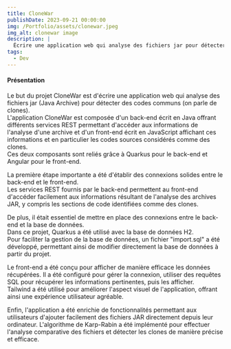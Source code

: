 ```yaml
---
title: CloneWar
publishDate: 2023-09-21 00:00:00
img: /Portfolio/assets/clonewar.jpeg
img_alt: clonewar image
description: |
  Écrire une application web qui analyse des fichiers jar pour détecter des codes communs .
tags:
  - Dev
---
```


#### Présentation

Le but du projet CloneWar est d'écrire une application web qui analyse des fichiers jar (Java Archive) pour détecter des codes communs (on parle de clones).  
L'application CloneWar est composée d'un back-end écrit en Java offrant différents services REST permettant d'accéder aux informations de l'analyse d'une archive et d'un front-end écrit en JavaScript affichant ces informations et en particulier les codes sources considérés comme des clones.  
Ces deux composants sont reliés grâce à Quarkus pour le back-end et Angular pour le front-end.  


La première étape importante a été d'établir des connexions solides entre le back-end et le front-end.  
Les services REST fournis par le back-end permettent au front-end d'accéder facilement aux informations résultant de l'analyse des archives JAR, y compris les sections de code identifiées comme des clones.  

De plus, il était essentiel de mettre en place des connexions entre le back-end et la base de données.  
Dans ce projet, Quarkus a été utilisé avec la base de données H2.  
Pour faciliter la gestion de la base de données, un fichier "import.sql" a été développé, permettant ainsi de modifier directement la base de données à partir du projet.  

Le front-end a été conçu pour afficher de manière efficace les données récupérées.   Il a été configuré pour gérer la connexion, utiliser des requêtes SQL pour récupérer les informations pertinentes, puis les afficher.  
Tailwind a été utilisé pour améliorer l'aspect visuel de l'application, offrant ainsi une expérience utilisateur agréable.  

Enfin, l'application a été enrichie de fonctionnalités permettant aux utilisateurs d'ajouter facilement des fichiers JAR directement depuis leur ordinateur.   L'algorithme de Karp-Rabin a été implémenté pour effectuer l'analyse comparative des fichiers et détecter les clones de manière précise et efficace.
